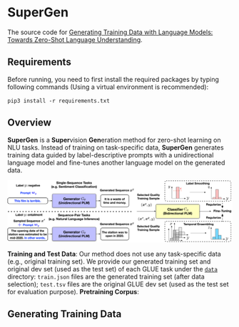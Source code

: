# SuperGen

The source code for [Generating Training Data with Language Models: Towards Zero-Shot Language Understanding]().

## Requirements

Before running, you need to first install the required packages by typing following commands (Using a virtual environment is recommended):

```
pip3 install -r requirements.txt
```

## Overview

**SuperGen** is a **Super**vision **Gen**eration method for zero-shot learning on NLU tasks. Instead of training on task-specific data, **SuperGen** generates training data guided by label-descriptive prompts with a unidirectional language model and fine-tunes another language model on the generated data.

<img src="./supergen.png" width="1000px"></img>

**Training and Test Data**: Our method does not use any task-specific data (e.g., original training set). We provide our generated training set and original dev set (used as the test set) of each GLUE task under the [`data`](data) directory: `train.json` files are the generated training set (after data selection); `test.tsv` files are the original GLUE dev set (used as the test set for evaluation purpose).
**Pretraining Corpus**: 

## Generating Training Data
